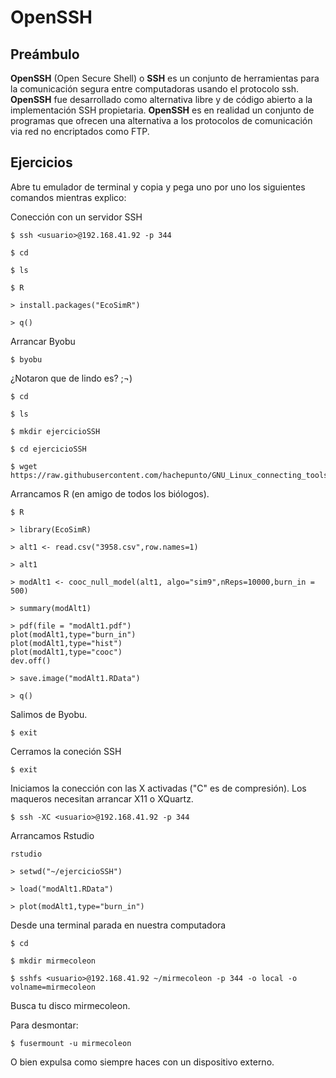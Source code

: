 # OpenSSH

## Preámbulo

**OpenSSH** (Open Secure Shell) o **SSH** es un conjunto de herramientas para la comunicación segura entre computadoras usando el protocolo ssh. **OpenSSH** fue desarrollado como alternativa libre y de código abierto a la implementación SSH propietaria.
**OpenSSH** es en realidad un conjunto de programas que ofrecen una alternativa a los protocolos de comunicación via red no encriptados como FTP.

## Ejercicios

Abre tu emulador de terminal y copia y pega uno por uno los siguientes comandos mientras explico:

Conección con un servidor SSH

```
$ ssh <usuario>@192.168.41.92 -p 344
```

```
$ cd
```

```
$ ls
```

```
$ R
```

```
> install.packages("EcoSimR")
```

```
> q()
```

Arrancar Byobu

```
$ byobu
```

¿Notaron que de lindo es? ;¬)


```
$ cd
```

```
$ ls
```

```
$ mkdir ejercicioSSH
```

```
$ cd ejercicioSSH
```

```
$ wget https://raw.githubusercontent.com/hachepunto/GNU_Linux_connecting_tools/master/data/3958.csv
```

Arrancamos R (en amigo de todos los biólogos).

```
$ R
```

```
> library(EcoSimR)
```

```
> alt1 <- read.csv("3958.csv",row.names=1)
```

```
> alt1
```

```
> modAlt1 <- cooc_null_model(alt1, algo="sim9",nReps=10000,burn_in = 500)
```

```
> summary(modAlt1)
```

```
> pdf(file = "modAlt1.pdf")
plot(modAlt1,type="burn_in")
plot(modAlt1,type="hist")
plot(modAlt1,type="cooc")
dev.off()
```

```
> save.image("modAlt1.RData")
```

```
> q()
```

Salimos de Byobu.

```
$ exit
```

Cerramos la coneción SSH

```
$ exit
```

Iniciamos la conección con las X activadas ("C" es de compresión). Los maqueros necesitan arrancar X11 o XQuartz.

```
$ ssh -XC <usuario>@192.168.41.92 -p 344 
```

Arrancamos Rstudio

```
rstudio
```

```
> setwd("~/ejercicioSSH")
```

```
> load("modAlt1.RData")
```

```
> plot(modAlt1,type="burn_in")
```

Desde una terminal parada en nuestra computadora

```
$ cd
```

```
$ mkdir mirmecoleon
```

```
$ sshfs <usuario>@192.168.41.92 ~/mirmecoleon -p 344 -o local -o volname=mirmecoleon 
```

Busca tu disco mirmecoleon.

Para desmontar:

```
$ fusermount -u mirmecoleon
```

O bien expulsa como siempre haces con un dispositivo externo.
